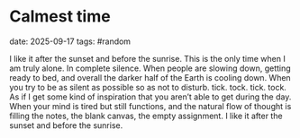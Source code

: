 # Calmest time 
date: 2025-09-17
tags: #random

I like it after the sunset and before the sunrise. This is the only time when I am truly alone. In complete silence. When people are slowing down, getting ready to bed, and overall the darker half of the Earth is cooling down. When you try to be as silent as possible so as not to disturb. tick. tock. tick. tock. As if I get some kind of inspiration that you aren’t able to get during the day. When your mind is tired but still functions, and the natural flow of thought is filling the notes, the blank canvas, the empty assignment. I like it after the sunset and before the sunrise.